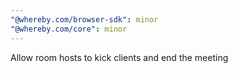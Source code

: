 ```yaml
---
"@whereby.com/browser-sdk": minor
"@whereby.com/core": minor
---
```


Allow room hosts to kick clients and end the meeting
